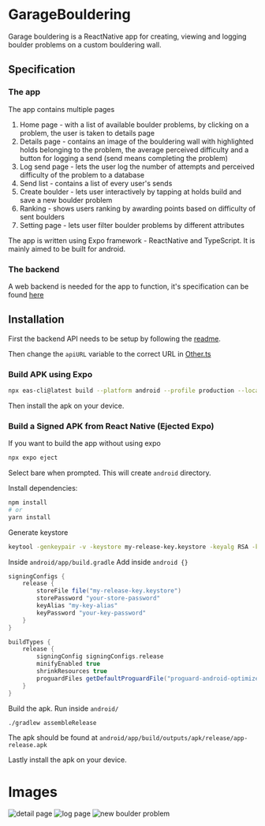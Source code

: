 # GarageBouldering

Garage bouldering is a ReactNative app for creating, viewing and logging boulder problems on a custom bouldering wall.

## Specification

### The app

The app contains multiple pages
1. Home page - with a list of available boulder problems, by clicking on a problem, the user is taken to details page
2. Details page - contains an image of the bouldering wall with highlighted holds belonging to the problem, 
the average perceived difficulty and a button for logging a send (send means completing the problem)
3. Log send page - lets the user log the number of attempts and perceived difficulty of the problem to a database
4. Send list - contains a list of every user's sends
5. Create boulder - lets user interactively by tapping at holds build and save a new boulder problem
6. Ranking - shows users ranking by awarding points based on difficulty of sent boulders
7. Setting page - lets user filter boulder problems by different attributes

The app is written using Expo framework - ReactNative and TypeScript. It is mainly aimed to be built for android.

### The backend

A web backend is needed for the app to function, it's specification can be found [here](https://github.com/pepanzdorf/GarageClimbingAPI)

## Installation

First the backend API needs to be setup by following the [readme](https://github.com/pepanzdorf/GarageClimbingAPI).

Then change the `apiURL` variable to the correct URL in [Other.ts](./constants/Other.ts)

### Build APK using Expo

```bash
npx eas-cli@latest build --platform android --profile production --local
```

Then install the apk on your device.

### Build a Signed APK from React Native (Ejected Expo)

If you want to build the app without using expo

```bash
npx expo eject
```

Select bare when prompted. This will create `android` directory.

Install dependencies:
```bash
npm install
# or
yarn install
```

Generate keystore
```bash
keytool -genkeypair -v -keystore my-release-key.keystore -keyalg RSA -keysize 2048 -validity 10000 -alias my-key-alias
```

Inside `android/app/build.gradle`
Add inside `android {}`
```gradle
signingConfigs {
    release {
        storeFile file("my-release-key.keystore")
        storePassword "your-store-password"
        keyAlias "my-key-alias"
        keyPassword "your-key-password"
    }
}
```

```gradle
buildTypes {
    release {
        signingConfig signingConfigs.release
        minifyEnabled true
        shrinkResources true
        proguardFiles getDefaultProguardFile("proguard-android-optimize.txt"), "proguard-rules.pro"
    }
}
```

Build the apk. Run inside `android/`

```bash
./gradlew assembleRelease
```

The apk should be found at `android/app/build/outputs/apk/release/app-release.apk`

Lastly install the apk on your device.

# Images

![detail page](./readme_images/detail.png)
![log page](./readme_images/log_screen.png)
![new boulder problem](./readme_images/new_boulder.png)

